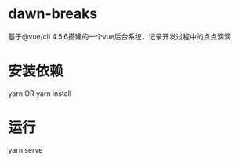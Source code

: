 # dawn-breaks
基于@vue/cli 4.5.6搭建的一个vue后台系统，记录开发过程中的点点滴滴

# 安装依赖

yarn OR yarn install

# 运行

yarn serve
